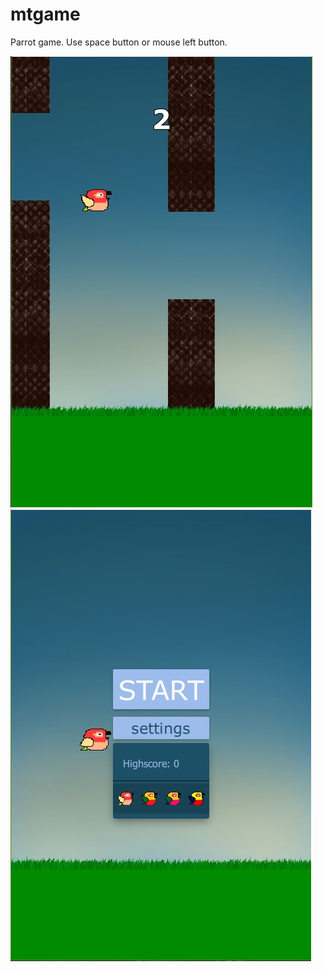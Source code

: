 # mtgame
Parrot game. Use space button or mouse left button.

![alt text](screenshots/screen.jpg "screenshot 1")
![alt text](screenshots/screen2.jpg "screenshot 2")
